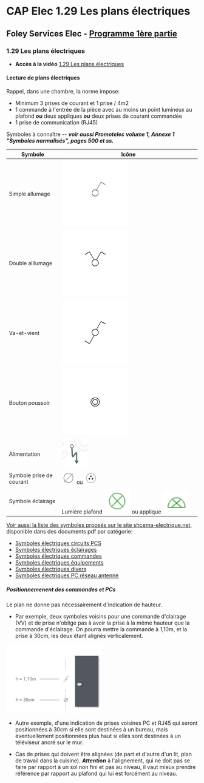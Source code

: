# CAP Elec 1.29 Les plans électriques
## Foley Services Elec - [Programme 1ère partie](../1ere_partie/README.md)

### 1.29 Les plans électriques

- **Accès à la vidéo** [1.29 Les plans électriques](https://youtu.be/18_gyriwtQ4)

#### Lecture de plans électriques

Rappel, dans une chambre, la norme impose:

- Minimum 3 prises de courant et 1 prise / 4m2
- 1 commande à l'entrée de la pièce avec au moins un point lumineux au plafond ***ou*** deux appliques ***ou*** deux prises de courant commandée
- 1 prise de communication (RJ45)

Symboles à connaître -- ***voir aussi Promotelec volume 1, Annexe 1 "Symboles normalisés", pages 500 et ss.***

| Symbole | Icône |
|---------|-------|
| Simple allumage | <img src="./images/Symbole_simple_allumage.png" width="50%"> |
| Double alllumage | <img src="./images/Symbole_double_allumage.png" width="50%"> |
| Va-et-vient | <img src="./images/Symbole_va_et_vient.png" width="50%"> |
| Bouton poussoir | <img src="./images/Symbole_bouton_poussoir.png" width="50%"> |
| Alimentation | <img src="./images/Symbole_alimentation.png" width="20%"> |
| Symbole prise de courant | <img src="./images/Symbole_prise_courant.png" width="10%"> ou <img src="./images/Symbole_prise_courant_bis.png" width="10%"> |
| Symbole éclairage | Lumière plafond <img src="./images/Symbole_lumiere_plafond.png" width="20%"> ou applique <img src="./images/Symbole_lumiere_applique.png" width="20%"> |


[Voir aussi la liste des symboles prposés sur le site shcema-electrique.net](https://schema-electrique.net/symboles-electriques-normalises-plan-electricite-maison-batiment-domestique.html), disponible dans des documents pdf par catégorie:

- [Symboles électriques circuits PCS](./docs/symboles-electriques-circuits-pcs.pdf)
- [Symboles électriques éclairages](./docs/symboles-electriques-eclairages.pdf)
- [Symboles électriques commandes](./docs/symboles-electriques-commandes.pdf)
- [Symboles électriques équipements](./docs/symboles-electriques-equipements.pdf)
- [Symboles électriques divers](./docs/symboles-electriques-divers.pdf)
- [Symboles électriques PC réseau antenne](./docs/symboles-electriques-pc-reseau-antenne.pdf)

##### Positionnemenent des commandes et PCs

Le plan ne donne pas nécessairement d'indication de hauteur.

- Par exemple, deux symboles voisins pour une commande d'clairage (VV) et de prise n'oblige pas à avoir la prise à la même hauteur que la commande d'éclairage. On pourra mettre la commande à 1,10m, et la prise à 30cm, les deux étant alignés verticalement.

<img src="./images/Plan_porte_VV_PC.png" width="50%">

- Autre exemple, d'une indication de prises voisines PC et RJ45 qui seront positionnées à 30cm si elle sont destinées à un bureau, mais éventuellement positionnées  plus haut si elles sont destinées à un téléviseur ancré sur le mur.

- Cas de prises qui doivent être alignées (de part et d'autre d'un lit, plan de travail dans la cuisine). ***Attention*** à l'alignement, qui ne doit pas se faire par rapport à un sol non fini et pas au niveau, il vaut mieux prendre référence par rapport au plafond qui lui est forcément au niveau.

